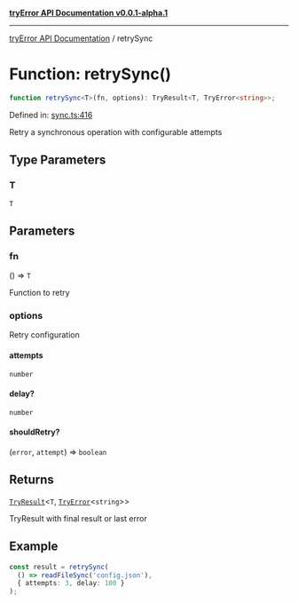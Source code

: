 [**tryError API Documentation v0.0.1-alpha.1**](../index.md)

***

[tryError API Documentation](../index.md) / retrySync

# Function: retrySync()

```ts
function retrySync<T>(fn, options): TryResult<T, TryError<string>>;
```

Defined in: [sync.ts:416](https://github.com/oconnorjohnson/tryError/blob/e3ae0308069a4fba073f4543d527ad76373db795/src/sync.ts#L416)

Retry a synchronous operation with configurable attempts

## Type Parameters

### T

`T`

## Parameters

### fn

() => `T`

Function to retry

### options

Retry configuration

#### attempts

`number`

#### delay?

`number`

#### shouldRetry?

(`error`, `attempt`) => `boolean`

## Returns

[`TryResult`](../type-aliases/TryResult.md)\<`T`, [`TryError`](../interfaces/TryError.md)\<`string`\>\>

TryResult with final result or last error

## Example

```typescript
const result = retrySync(
  () => readFileSync('config.json'),
  { attempts: 3, delay: 100 }
);
```
